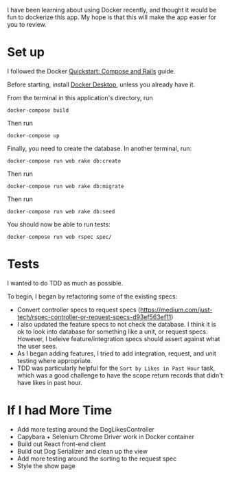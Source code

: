 I have been learning about using Docker recently, and thought it would be fun to dockerize this app. My hope is that this will make the app easier for you to review. 

# Set up 
I followed the Docker [Quickstart: Compose and Rails](https://docs.docker.com/compose/rails/) guide.

Before starting, install [Docker Desktop](https://docs.docker.com/compose/install/), unless you already have it. 

From the terminal in this application's directory, run 
```
docker-compose build
```

Then run 
```
docker-compose up
```

Finally, you need to create the database. In another terminal, run:
```
docker-compose run web rake db:create
```

Then run 
```
docker-compose run web rake db:migrate
```

Then run 
```
docker-compose run web rake db:seed
```

You should now be able to run tests: 
```
docker-compose run web rspec spec/
```

# Tests
I wanted to do TDD as much as possible. 

To begin, I began by refactoring some of the existing specs: 
+ Convert controller specs to request specs (https://medium.com/just-tech/rspec-controller-or-request-specs-d93ef563ef11)
+ I also updated the feature specs to not check the database. I think it is ok to look into database for something like a unit, or request specs. However, I beleive feature/integration specs should assert against what the user sees.
+ As I began adding features, I tried to add integration, request, and unit testing where appropriate. 
+ TDD was particularly helpful for the `Sort by Likes in Past Hour` task, which was a good challenge to have the scope return records that didn't have likes in past hour. 

# If I had More Time
+ Add more testing around the DogLikesController
+ Capybara + Selenium Chrome Driver work in Docker container
+ Build out React front-end client
+ Build out Dog Serializer and clean up the view
+ Add more testing around the sorting to the request spec
+ Style the show page
